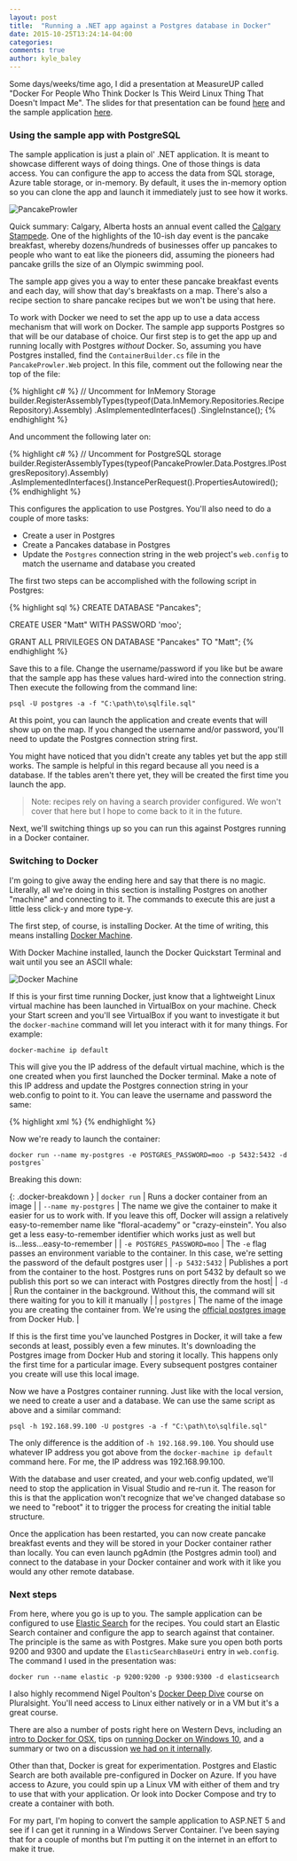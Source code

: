 ```yaml
---
layout: post
title:  "Running a .NET app against a Postgres database in Docker"
date: 2015-10-25T13:24:14-04:00
categories:
comments: true
author: kyle_baley
---
```


Some days/weeks/time ago, I did a presentation at MeasureUP called "Docker For People Who Think Docker Is This Weird Linux Thing That Doesn't Impact Me". The slides for that presentation can be found [here](http://www.slideshare.net/KyleBaley/docker-for-people-who-have-heard-of-docker-but-think-its-just-this-weird-linux-thing-that-doesnt-impact-me) and the sample application [here](https://github.com/stimms/AzureCodeCamp).

### Using the sample app with PostgreSQL

The sample application is just a plain ol' .NET application. It is meant to showcase different ways of doing things. One of those things is data access. You can configure the app to access the data from SQL storage, Azure table storage, or in-memory. By default, it uses the in-memory option so you can clone the app and launch it immediately just to see how it works.

![PancakeProwler](http://i.imgur.com/xeKON0u.png) 

Quick summary: Calgary, Alberta hosts an annual event called the [Calgary Stampede](http://www.calgarystampede.com/). One of the highlights of the 10-ish day event is the pancake breakfast, whereby dozens/hundreds of businesses offer up pancakes to people who want to eat like the pioneers did, assuming the pioneers had pancake grills the size of an Olympic swimming pool.

The sample app gives you a way to enter these pancake breakfast events and each day, will show that day's breakfasts on a map. There's also a recipe section to share pancake recipes but we won't be using that here.

To work with Docker we need to set the app up to use a data access mechanism that will work on Docker. The sample app supports Postgres so that will be our database of choice. Our first step is to get the app up and running locally with Postgres *without* Docker. So, assuming you have Postgres installed, find the `ContainerBuilder.cs` file in the `PancakeProwler.Web` project. In this file, comment out the following near the top of the file:

{% highlight c# %}
// Uncomment for InMemory Storage
builder.RegisterAssemblyTypes(typeof(Data.InMemory.Repositories.RecipeRepository).Assembly)
       .AsImplementedInterfaces()
       .SingleInstance();
{% endhighlight %}

And uncomment the following later on:

{% highlight c# %}
// Uncomment for PostgreSQL storage
builder.RegisterAssemblyTypes(typeof(PancakeProwler.Data.Postgres.IPostgresRepository).Assembly)
    .AsImplementedInterfaces().InstancePerRequest().PropertiesAutowired();
{% endhighlight %}

This configures the application to use Postgres. You'll also need to do a couple of more tasks:

* Create a user in Postgres
* Create a Pancakes database in Postgres
* Update the `Postgres` connection string in the web project's `web.config` to match the username and database you created

The first two steps can be accomplished with the following script in Postgres:

{% highlight sql %}
CREATE DATABASE "Pancakes";

CREATE USER "Matt" WITH PASSWORD 'moo';

GRANT ALL PRIVILEGES ON DATABASE "Pancakes" TO "Matt";
{% endhighlight %}

Save this to a file. Change the username/password if you like but be aware that the sample app has these values hard-wired into the connection string. Then execute the following from the command line:

    psql -U postgres -a -f "C:\path\to\sqlfile.sql"

At this point, you can launch the application and create events that will show up on the map. If you changed the username and/or password, you'll need to update the Postgres connection string first.

You might have noticed that you didn't create any tables yet but the app still works. The sample is helpful in this regard because all you need is a database. If the tables aren't there yet, they will be created the first time you launch the app.

> Note: recipes rely on having a search provider configured. We won't cover that here but I hope to come back to it in the future.

Next, we'll switching things up so you can run this against Postgres running in a Docker container.

### Switching to Docker

I'm going to give away the ending here and say that there is no magic. Literally, all we're doing in this section is installing Postgres on another "machine" and connecting to it. The commands to execute this are just a little less click-y and more type-y.

The first step, of course, is installing Docker. At the time of writing, this means installing [Docker Machine](http://docs.docker.com/windows/started/). 

With Docker Machine installed, launch the Docker Quickstart Terminal and wait until you see an ASCII whale:

![Docker Machine](http://i.imgur.com/UOgoWfK.png)

If this is your first time running Docker, just know that a lightweight Linux virtual machine has been launched in VirtualBox on your machine. Check your Start screen and you'll see VirtualBox if you want to investigate it but the `docker-machine` command will let you interact with it for many things. For example:

    docker-machine ip default

This will give you the IP address of the default virtual machine, which is the one created when you first launched the Docker terminal. Make a note of this IP address and update the Postgres connection string in your web.config to point to it. You can leave the username and password the same:

{% highlight xml %}
<add name="Postgres" connectionString="server=192.168.99.100;user id=Matt;password=moo;database=Pancakes" providerName="Npgsql" />
{% endhighlight %}

Now we're ready to launch the container:

    docker run --name my-postgres -e POSTGRES_PASSWORD=moo -p 5432:5432 -d postgres`

Breaking this down:

<style>
    .docker-breakdown td {
        padding: 8px;   
        border: 1px solid #ccc;
    }
    .docker-breakdown code {
        font-size: 14px;
    }
    .docker-breakdown td:nth-child(1) {
        width:220px;
    }
    .docker-breakdown tr:nth-child(even) td {
        background-color: #eee;
    }
</style>
{: .docker-breakdown }
| `docker run` | Runs a docker container from an image |
| `--name my-postgres` | The name we give the container to make it easier for us to work with. If you leave this off, Docker will assign a relatively easy-to-remember name like "floral-academy" or "crazy-einstein". You also get a less easy-to-remember identifier which works just as well but is...less...easy-to-remember |
| `-e POSTGRES_PASSWORD=moo` | The `-e` flag passes an environment variable to the container. In this case, we're setting the password of the default postgres user |
| `-p 5432:5432` | Publishes a port from the container to the host. Postgres runs on port 5432 by default so we publish this port so we can interact with Postgres directly from the host|
| `-d` | Run the container in the background. Without this, the command will sit there waiting for you to kill it manually |
| `postgres` | The name of the image you are creating the container from. We're using the [official postgres image](https://hub.docker.com/_/postgres/) from Docker Hub. |

If this is the first time you've launched Postgres in Docker, it will take a few seconds at least, possibly even a few minutes. It's downloading the Postgres image from Docker Hub and storing it locally. This happens only the first time for a particular image. Every subsequent postgres container you create will use this local image.

Now we have a Postgres container running. Just like with the local version, we need to create a user and a database. We can use the same script as above and a similar command:

    psql -h 192.168.99.100 -U postgres -a -f "C:\path\to\sqlfile.sql"

The only difference is the addition of `-h 192.168.99.100`. You should use whatever IP address you got above from the `docker-machine ip default` command here. For me, the IP address was 192.168.99.100.

With the database and user created, and your web.config updated, we'll need to stop the application in Visual Studio and re-run it. The reason for this is that the application won't recognize that we've changed database so we need to "reboot" it to trigger the process for creating the initial table structure.

Once the application has been restarted, you can now create pancake breakfast events and they will be stored in your Docker container rather than locally. You can even launch pgAdmin (the Postgres admin tool) and connect to the database in your Docker container and work with it like you would any other remote database.

### Next steps

From here, where you go is up to you. The sample application can be configured to use [Elastic Search](https://www.elastic.co/) for the recipes. You could start an Elastic Search container and configure the app to search against that container. The principle is the same as with Postgres. Make sure you open both ports 9200 and 9300 and update the `ElasticSearchBaseUri` entry in `web.config`. The command I used in the presentation was:

    docker run --name elastic -p 9200:9200 -p 9300:9300 -d elasticsearch

I also highly recommend Nigel Poulton's [Docker Deep Dive](http://www.pluralsight.com/courses/docker-deep-dive) course on Pluralsight. You'll need access to Linux either natively or in a VM but it's a great course.

There are also a number of posts right here on Western Devs, including an [intro to Docker for OSX](http://www.westerndevs.com/docker/yet-another-docker-intro/), tips on [running Docker on Windows 10](http://www.westerndevs.com/getting-docker-running-on-windows-10/), and a summary or two on a discussion [we had on it internally](http://www.westerndevs.com/westerndevs-learn-about-docker-part-2/).

Other than that, Docker is great for experimentation. Postgres and Elastic Search are both available pre-configured in Docker on Azure. If you have access to Azure, you could spin up a Linux VM with either of them and try to use that with your application. Or look into Docker Compose and try to create a container with both.

For my part, I'm hoping to convert the sample application to ASP.NET 5 and see if I can get it running in a Windows Server Container. I've been saying that for a couple of months but I'm putting it on the internet in an effort to make it true.